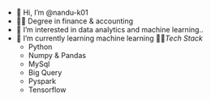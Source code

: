- 👋 Hi, I’m @nandu-k01
- 👨‍🎓 Degree in finance & accounting
- 👀 I’m interested in data analytics and machine learning..
- 🌱 I’m currently learning machine learning
  👨‍💻*Tech Stack*
  - Python
  - Numpy & Pandas
  - MySql
  - Big Query
  - Pyspark
  - Tensorflow
<!---
nandu-k01/nandu-k01 is a ✨ special ✨ repository because its `README.md` (this file) appears on your GitHub profile.
You can click the Preview link to take a look at your changes.
--->
